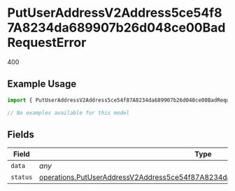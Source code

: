 # PutUserAddressV2Address5ce54f87A8234da689907b26d048ce00BadRequestError

400

## Example Usage

```typescript
import { PutUserAddressV2Address5ce54f87A8234da689907b26d048ce00BadRequestError } from "@dhaba/safepay-ts/models/errors";

// No examples available for this model
```

## Fields

| Field                                                                                                                                                                                    | Type                                                                                                                                                                                     | Required                                                                                                                                                                                 | Description                                                                                                                                                                              |
| ---------------------------------------------------------------------------------------------------------------------------------------------------------------------------------------- | ---------------------------------------------------------------------------------------------------------------------------------------------------------------------------------------- | ---------------------------------------------------------------------------------------------------------------------------------------------------------------------------------------- | ---------------------------------------------------------------------------------------------------------------------------------------------------------------------------------------- |
| `data`                                                                                                                                                                                   | *any*                                                                                                                                                                                    | :heavy_minus_sign:                                                                                                                                                                       | N/A                                                                                                                                                                                      |
| `status`                                                                                                                                                                                 | [operations.PutUserAddressV2Address5ce54f87A8234da689907b26d048ce00BadRequestStatus](../../models/operations/putuseraddressv2address5ce54f87a8234da689907b26d048ce00badrequeststatus.md) | :heavy_minus_sign:                                                                                                                                                                       | N/A                                                                                                                                                                                      |